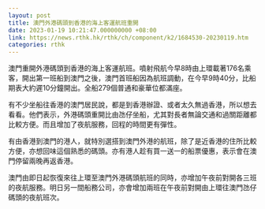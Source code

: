 ```yaml
---
layout: post
title: 澳門外港碼頭到香港的海上客運航班重開
date: 2023-01-19 10:21:47.000000000 +08:00
link: https://news.rthk.hk/rthk/ch/component/k2/1684530-20230119.htm
categories: rthk
---
```


澳門重開外港碼頭到香港的海上客運航班。噴射飛航今早8時由上環載著176名乘客，開出第一班船到澳門之後，澳門首班船因為航班調動，在今早9時40分，比船期表大約遲10分鐘開出。全船279個普通和豪華位都滿座。

有不少坐船往香港的澳門居民說，都是到香港辦證、或者太久無過香港，所以想去看看。他們表示，外港碼頭重開比由氹仔坐船，尤其對長者無論交通和過關距離都比較方便。而且增加了夜航服務，回程的時間更有彈性。

有由香港到澳門的港人，就特別選搭到澳門外港的航班，除了是近香港的住所比較方便，亦想回味這個熟悉的碼頭。亦有港人趁有買一送一的船票優惠，表示會在澳門停留兩晚再返香港。

澳門由即日起恢復來往上環至澳門外港碼頭航班的同時，亦增加午夜前對開各三班的夜航服務。明日另一間船務公司，亦會增加兩班在午夜前對開由上環往澳門氹仔碼頭的夜航班次。
